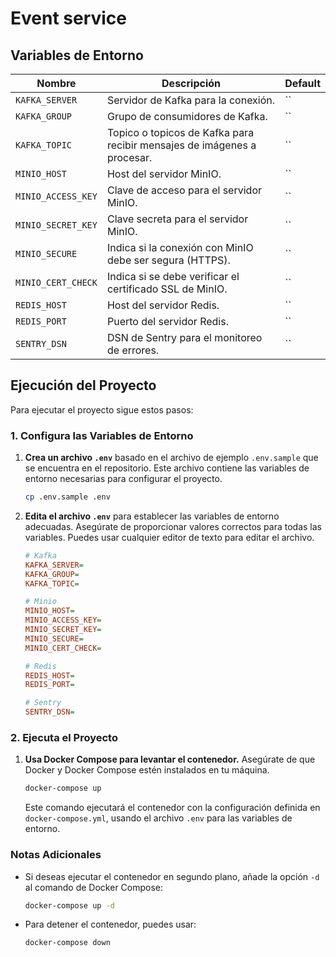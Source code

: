 # Event service

## Variables de Entorno
| **Nombre**                | **Descripción**                                                          | **Default**                                                   |
| ------------------------- | ------------------------------------------------------------------------ | ------------------------------------------------------------- |
| `KAFKA_SERVER`            | Servidor de Kafka para la conexión.                                      | ``                                                            |
| `KAFKA_GROUP`             | Grupo de consumidores de Kafka.                                          | ``                                                            |
| `KAFKA_TOPIC`             | Topico o topicos de Kafka para recibir mensajes de imágenes a procesar.  | ``                                                            |
| `MINIO_HOST`              | Host del servidor MinIO.                                                 | ``                                                            |
| `MINIO_ACCESS_KEY`        | Clave de acceso para el servidor MinIO.                                  | ``                                                            |
| `MINIO_SECRET_KEY`        | Clave secreta para el servidor MinIO.                                    | ``                                                            |
| `MINIO_SECURE`            | Indica si la conexión con MinIO debe ser segura (HTTPS).                 | ``                                                            |
| `MINIO_CERT_CHECK`        | Indica si se debe verificar el certificado SSL de MinIO.                 | ``                                                            |
| `REDIS_HOST`              | Host del servidor Redis.                                                 | ``                                                            |
| `REDIS_PORT`              | Puerto del servidor Redis.                                               | ``                                                            |
| `SENTRY_DSN`              | DSN de Sentry para el monitoreo de errores.                              | ``                                                            |

## Ejecución del Proyecto

Para ejecutar el proyecto sigue estos pasos:

### 1. Configura las Variables de Entorno

1. **Crea un archivo `.env`** basado en el archivo de ejemplo `.env.sample` que se encuentra en el repositorio. Este archivo contiene las variables de entorno necesarias para configurar el proyecto.

    ```bash
    cp .env.sample .env
    ```

2. **Edita el archivo `.env`** para establecer las variables de entorno adecuadas. Asegúrate de proporcionar valores correctos para todas las variables. Puedes usar cualquier editor de texto para editar el archivo.

    ```ini
    # Kafka
    KAFKA_SERVER=
    KAFKA_GROUP=
    KAFKA_TOPIC=

    # Minio
    MINIO_HOST=
    MINIO_ACCESS_KEY=
    MINIO_SECRET_KEY=
    MINIO_SECURE=
    MINIO_CERT_CHECK=

    # Redis
    REDIS_HOST=
    REDIS_PORT=

    # Sentry
    SENTRY_DSN=
    ```

### 2. Ejecuta el Proyecto

1. **Usa Docker Compose para levantar el contenedor.** Asegúrate de que Docker y Docker Compose estén instalados en tu máquina.

    ```bash
    docker-compose up
    ```

    Este comando ejecutará el contenedor con la configuración definida en `docker-compose.yml`, usando el archivo `.env` para las variables de entorno.

### Notas Adicionales

- Si deseas ejecutar el contenedor en segundo plano, añade la opción `-d` al comando de Docker Compose:

    ```bash
    docker-compose up -d
    ```

- Para detener el contenedor, puedes usar:

    ```bash
    docker-compose down
    ```